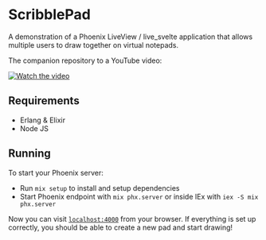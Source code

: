 # ScribblePad

A demonstration of a Phoenix LiveView / live_svelte application that allows multiple users to draw together on virtual notepads.

The companion repository to a YouTube video:

[![Watch the video](https://img.youtube.com/vi/LBYQ_NLVKCw/maxresdefault.jpg)](https://youtu.be/LBYQ_NLVKCw)

## Requirements

- Erlang & Elixir
- Node JS

## Running

To start your Phoenix server:

- Run `mix setup` to install and setup dependencies
- Start Phoenix endpoint with `mix phx.server` or inside IEx with `iex -S mix phx.server`

Now you can visit [`localhost:4000`](http://localhost:4000) from your browser.
If everything is set up correctly, you should be able to create a new pad and start drawing!
